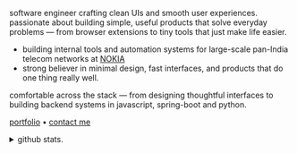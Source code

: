 <!--![Frame 2](https://github.com/user-attachments/assets/99029881-039d-467d-97d9-258e1541e1c9)-->

software engineer crafting clean UIs and smooth user experiences. passionate about building simple, useful products that solve everyday problems — from browser extensions to tiny tools that just make life easier.

- building internal tools and automation systems for large-scale pan-India telecom networks at [NOKIA](https://www.nokia.com/) 
- strong believer in minimal design, fast interfaces, and products that do one thing really well.

comfortable across the stack — from designing thoughtful interfaces to building backend systems in javascript, spring-boot and python.

[portfolio](https://sohamdutta.in) • [contact me](mailto:shmdsgn@gmail.com)

<!--<img height="165em" src="https://github-readme-stats.vercel.app/api?username=shm-dtt&show_icons=true&theme=transparent" alt="shm-dtt's stats"/> &nbsp; <img src="https://github-readme-stats.vercel.app/api/top-langs?username=shm-dtt&show_icons=true&locale=en&layout=compact&theme=transparent" alt="shm-dtt" />-->


<details>
<summary>github stats.</summary>
<br>
<img height="165em" src="https://github-readme-stats.vercel.app/api?username=shm-dtt&show_icons=true&theme=transparent" alt="shm-dtt's stats"/> &nbsp; <img src="https://github-readme-stats.vercel.app/api/top-langs?username=shm-dtt&show_icons=true&locale=en&layout=compact&theme=transparent" alt="shm-dtt" />
</details>
